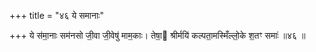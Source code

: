 +++
title = "४६ ये समानाः"

+++
ये स॑मा॒नाः सम॑नसो जी॒वा जी॒वेषु॑ माम॒काः। तेषा॒ श्रीर्मयि॑ कल्पता॒मस्मिँल्लो॒के श॒तꣳ समाः॑ ॥४६ ॥